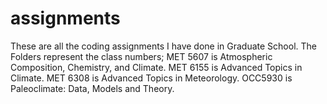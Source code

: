 # assignments
These are all the coding assignments I have done in Graduate School.
The Folders represent the class numbers; MET 5607 is Atmospheric Composition, Chemistry, and Climate. MET 6155 is Advanced Topics in Climate. MET 6308 is Advanced Topics in Meteorology. OCC5930 is Paleoclimate: Data, Models and Theory.
